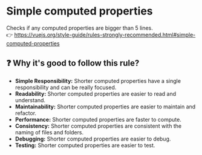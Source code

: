 # Simple computed properties

Checks if any computed properties are bigger than 5 lines. &nbsp;&nbsp;<br />
👉 https://vuejs.org/style-guide/rules-strongly-recommended.html#simple-computed-properties

## ❓ Why it's good to follow this rule?

- **Simple Responsibility:** Shorter computed properties have a single responsibility and can be really focused.
- **Readability:** Shorter computed properties are easier to read and understand.
- **Maintainability:** Shorter computed properties are easier to maintain and refactor.
- **Performance:** Shorter computed properties are faster to compute.
- **Consistency:** Shorter computed properties are consistent with the naming of files and folders.
- **Debugging:** Shorter computed properties are easier to debug.
- **Testing:** Shorter computed properties are easier to test.
